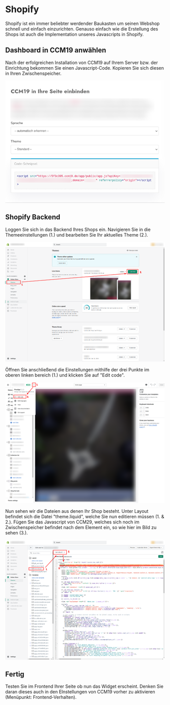 # Shopify

Shopify ist ein immer beliebter werdender Baukasten um seinen Webshop schnell und einfach einzurichten. Genauso einfach wie die Erstellung des Shops ist auch die Implementation unseres Javascripts in Shopify.

## Dashboard in CCM19 anwählen

   Nach der erfolgreichen Installation von CCM19 auf Ihrem Server bzw. der Einrichtung bekommen Sie einen Javascript-Code. Kopieren Sie sich diesen in Ihren Zwischenspeicher.

![javascript](../assets/javascript.png)



## Shopify Backend 

Loggen Sie sich in das Backend Ihres Shops ein. Navigieren Sie in die Themeeinstellungen (1.) und bearbeiten Sie Ihr aktuelles Theme (2.).



![Anleitung Shopify 1](../assets/Anleitung%20Shopify%201.png)



Öffnen Sie anschließend die Einstellungen mithilfe der drei Punkte im oberen linken bereich (1.) und klicken Sie auf "Edit code".



![Anleitung Shopify 2](../assets/Anleitung%20Shopify%202.png)



Nun sehen wir die Dateien aus denen Ihr Shop besteht. Unter Layout befindet sich die Datei "theme.liquid", welche Sie nun editieren müssen (1. & 2.). Fügen Sie das Javascript von CCM29, welches sich noch im Zwischenspeicher befindet nach dem Element <head> ein, so wie hier im Bild zu sehen (3.).



![Anleitung Shopify 3](../assets/Anleitung%20Shopify%203.png)



## Fertig

Testen Sie im Frontend Ihrer Seite ob nun das Widget erscheint. Denken Sie daran dieses auch in den EInstellungen von CCM19 vorher zu aktivieren (Menüpunkt: Frontend-Verhalten).

